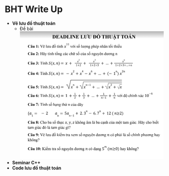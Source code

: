 # BHT Write Up
* **Vẽ lưu đồ thuật toán**
    * Đề bài
    [![](images/debailuudo.png)](images/debailuudo.png "Đề bài lưu đồ")
* **Seminar C++**
* **Code lưu đồ thuật toán**